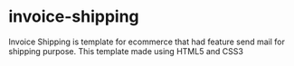 # invoice-shipping
Invoice Shipping is template for ecommerce that had feature send mail for shipping purpose. This template made using HTML5 and CSS3
